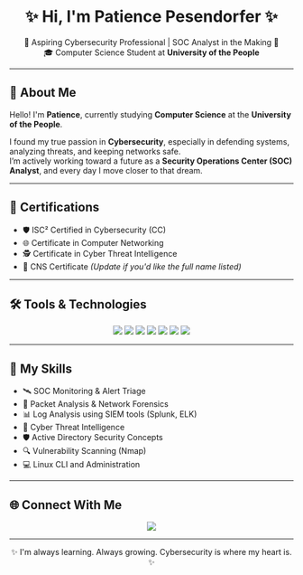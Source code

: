 <h1 align="center">✨ Hi, I'm Patience Pesendorfer ✨</h1>

<p align="center">
  🌱 Aspiring Cybersecurity Professional | SOC Analyst in the Making 🌱<br>
  🎓 Computer Science Student at <strong>University of the People</strong>
</p>

---

## 🚀 About Me

Hello! I'm **Patience**, currently studying **Computer Science** at the **University of the People**.

I found my true passion in **Cybersecurity**, especially in defending systems, analyzing threats, and keeping networks safe.  
I’m actively working toward a future as a **Security Operations Center (SOC) Analyst**, and every day I move closer to that dream.

---

## 📜 Certifications

- 🛡️ ISC² Certified in Cybersecurity (CC)
- 🌐 Certificate in Computer Networking
- 🕵️ Certificate in Cyber Threat Intelligence
- 🧠 CNS Certificate *(Update if you'd like the full name listed)*

---

## 🛠️ Tools & Technologies

<p align="center">
  <img src="https://img.shields.io/badge/Wireshark-005f87?style=for-the-badge&logo=wireshark&logoColor=white" />
  <img src="https://img.shields.io/badge/Splunk-000000?style=for-the-badge&logo=splunk&logoColor=white" />
  <img src="https://img.shields.io/badge/Active%20Directory-4285F4?style=for-the-badge&logo=windows&logoColor=white" />
  <img src="https://img.shields.io/badge/ELK%20Stack-005571?style=for-the-badge&logo=elasticstack&logoColor=white" />
  <img src="https://img.shields.io/badge/TheHive-FFCC00?style=for-the-badge" />
  <img src="https://img.shields.io/badge/Linux-FCC624?style=for-the-badge&logo=linux&logoColor=black" />
  <img src="https://img.shields.io/badge/Nmap-0078D7?style=for-the-badge" />
</p>

---

## 🧠 My Skills

- 🛰️ SOC Monitoring & Alert Triage
- 🧪 Packet Analysis & Network Forensics
- 📊 Log Analysis using SIEM tools (Splunk, ELK)
- 🧠 Cyber Threat Intelligence
- 🛡️ Active Directory Security Concepts
- 🔍 Vulnerability Scanning (Nmap)
- 💻 Linux CLI and Administration

---

## 🌐 Connect With Me

<p align="center">
  <a href="https://www.linkedin.com/in/patience-pesendorfer-243089309">
    <img src="https://img.shields.io/badge/LinkedIn-0077B5?style=for-the-badge&logo=linkedin&logoColor=white" />
  </a>
</p>

---

<p align="center">
  ✨ I'm always learning. Always growing. Cybersecurity is where my heart is. ✨
</p>
